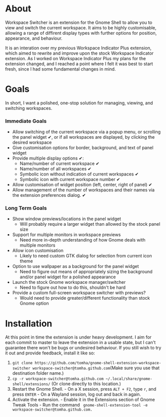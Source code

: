 # About
Workspace Switcher is an extension for the Gnome Shell to allow you to view and
switch the current workspace. It aims to be highly customisable, allowing a
range of diffirent display types with further options for position, appearance,
and behaviour.

It is an interation over my previous Workspace Indicator Plus extension, which
aimed to rewrite and improve upon the stock Workspace Indicator extension. As I
worked on Workspace Indicator Plus my plans for the extension changed, and I
reached a point where I felt it was best to start fresh, since I had some
fundamental changes in mind.

# Goals
In short, I want a polished, one-stop solution for managing, viewing, and
switching workspaces.

### Immediate Goals
- Allow switching of the current workspace via a popup menu, or scrolling the
	panel widget ✔, or if all workspaces are displayed, by clicking the
	desired workspace
- Give customisation options for border, background, and text of panel widget
- Provide multiple display options ✔:
	- Name/number of current workspace ✔
	- Name/number of all workspaces ✔
	- Symbolic icon without indication of current workspaces ✔
	- Symbolic icon with current workspace number ✔
- Allow customisation of widget position (left, center, right of panel) ✔
- Allow management of the number of workspaces and their names via the extension
	preferences dialog. ✔

### Long Term Goals
- Show window previews/locations in the panel widget
	- Will probably require a larger widget than allowed by the stock panel size
- Support for multiple monitors in workspace previews
	- Need more in-depth understanding of how Gnome deals with multiple monitors
- Allow icon customisation
	- Likely to need custom GTK dialog for selection from current icon theme
- Option to use wallpaper as a background for the panel widget
	- Need to figure out means of appropriately sizing the background and/or
		panel widget for a polished appearance
- Launch the stock Gnome workspace manager/switcher
	- Need to figure out how to do this, shouldn't be hard
- Provide a custom full-screen workspace switcher with previews?
	- Would need to provide greater/different functionality than stock Gnome option

# Installation
At this point in time the extension is under heavy development. I aim for each
commit to master to leave the extension in a usable state, but I can't guarantee
there won't be bugs or undesired behaviour. If you still wish to try it out and
provide feedback, install it like so:

1. `git clone https://github.com/tomha/gnome-shell-extension-workspace-switcher workspace-switcher@tomha.github.com`(Make sure you use that destination folder name.)
2. `cp -r workspace-switcher@tomha.github.com ~/.local/share/gnome-shell/extensions/` (Or clone directly to this location.)
3. Restart the Gnome Shell.
		- On a X session, press `ALT + F2`, type `r`, and press `ENTER`
		- On a Wayland session, log out and back in again.
4. Activate the extension.
		- Enable it in the Extensions section of Gnome Tweak Tools
		- Run the command ` gnome-shell-extension-tool -e workspace-switcher@tomha.github.com.`
